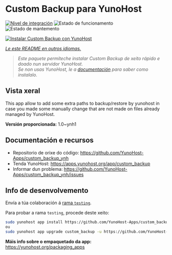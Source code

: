 <!--
NOTA: Este README foi creado automáticamente por <https://github.com/YunoHost/apps/tree/master/tools/readme_generator>
NON debe editarse manualmente.
-->

# Custom Backup para YunoHost

[![Nivel de integración](https://dash.yunohost.org/integration/custom_backup.svg)](https://ci-apps.yunohost.org/ci/apps/custom_backup/) ![Estado de funcionamento](https://ci-apps.yunohost.org/ci/badges/custom_backup.status.svg) ![Estado de mantemento](https://ci-apps.yunohost.org/ci/badges/custom_backup.maintain.svg)

[![Instalar Custom Backup con YunoHost](https://install-app.yunohost.org/install-with-yunohost.svg)](https://install-app.yunohost.org/?app=custom_backup)

*[Le este README en outros idiomas.](./ALL_README.md)*

> *Este paquete permíteche instalar Custom Backup de xeito rápido e doado nun servidor YunoHost.*  
> *Se non usas YunoHost, le a [documentación](https://yunohost.org/install) para saber como instalalo.*

## Vista xeral

This app allow to add some extra paths to backup/restore by yunohost in case you made some manually change that are not made on files already managed by YunoHost. 


**Versión proporcionada:** 1.0~ynh1
## Documentación e recursos

- Repositorio de orixe do código: <https://github.com/YunoHost-Apps/custom_backup_ynh>
- Tenda YunoHost: <https://apps.yunohost.org/app/custom_backup>
- Informar dun problema: <https://github.com/YunoHost-Apps/custom_backup_ynh/issues>

## Info de desenvolvemento

Envía a túa colaboración á [rama `testing`](https://github.com/YunoHost-Apps/custom_backup_ynh/tree/testing).

Para probar a rama `testing`, procede deste xeito:

```bash
sudo yunohost app install https://github.com/YunoHost-Apps/custom_backup_ynh/tree/testing --debug
ou
sudo yunohost app upgrade custom_backup -u https://github.com/YunoHost-Apps/custom_backup_ynh/tree/testing --debug
```

**Máis info sobre o empaquetado da app:** <https://yunohost.org/packaging_apps>
